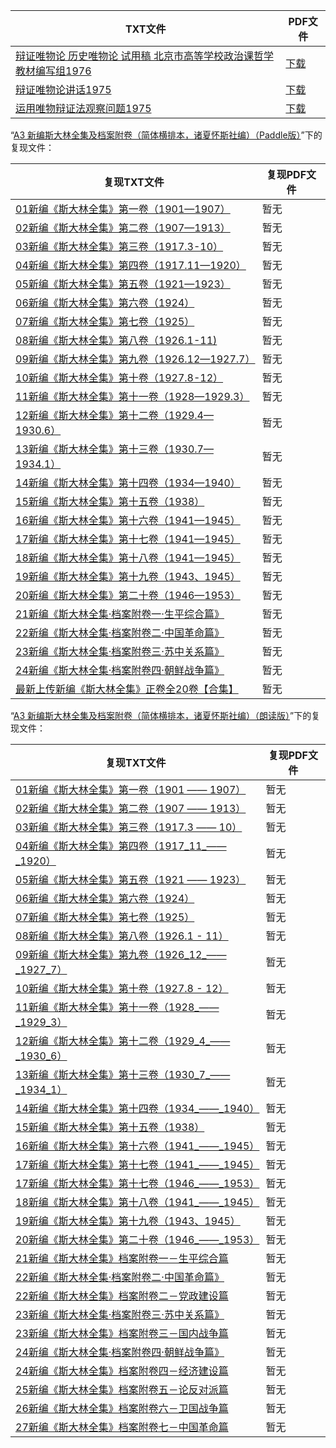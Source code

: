 | TXT文件 | PDF文件 |
| ------- | ------- |
| [辩证唯物论 历史唯物论 试用稿 北京市高等学校政治课哲学教材编写组1976](%E8%BE%A9%E8%AF%81%E5%94%AF%E7%89%A9%E8%AE%BA%20%E5%8E%86%E5%8F%B2%E5%94%AF%E7%89%A9%E8%AE%BA%20%E8%AF%95%E7%94%A8%E7%A8%BF%20%E5%8C%97%E4%BA%AC%E5%B8%82%E9%AB%98%E7%AD%89%E5%AD%A6%E6%A0%A1%E6%94%BF%E6%B2%BB%E8%AF%BE%E5%93%B2%E5%AD%A6%E6%95%99%E6%9D%90%E7%BC%96%E5%86%99%E7%BB%841976.txt) | [下载](%E8%BE%A9%E8%AF%81%E5%94%AF%E7%89%A9%E8%AE%BA%20%E5%8E%86%E5%8F%B2%E5%94%AF%E7%89%A9%E8%AE%BA%20%E8%AF%95%E7%94%A8%E7%A8%BF%20%E5%8C%97%E4%BA%AC%E5%B8%82%E9%AB%98%E7%AD%89%E5%AD%A6%E6%A0%A1%E6%94%BF%E6%B2%BB%E8%AF%BE%E5%93%B2%E5%AD%A6%E6%95%99%E6%9D%90%E7%BC%96%E5%86%99%E7%BB%841976.pdf) |
| [辩证唯物论讲话1975](%E8%BE%A9%E8%AF%81%E5%94%AF%E7%89%A9%E8%AE%BA%E8%AE%B2%E8%AF%9D1975.txt) | [下载](%E8%BE%A9%E8%AF%81%E5%94%AF%E7%89%A9%E8%AE%BA%E8%AE%B2%E8%AF%9D1975.pdf) |
| [运用唯物辩证法观察问题1975](%E8%BF%90%E7%94%A8%E5%94%AF%E7%89%A9%E8%BE%A9%E8%AF%81%E6%B3%95%E8%A7%82%E5%AF%9F%E9%97%AE%E9%A2%981975.txt) | [下载](%E8%BF%90%E7%94%A8%E5%94%AF%E7%89%A9%E8%BE%A9%E8%AF%81%E6%B3%95%E8%A7%82%E5%AF%9F%E9%97%AE%E9%A2%981975.pdf) |

“[A3 新编斯大林全集及档案附卷（简体横排本，诸夏怀斯社编）（Paddle版）](../A3%20%E6%96%B0%E7%BC%96%E6%96%AF%E5%A4%A7%E6%9E%97%E5%85%A8%E9%9B%86%E5%8F%8A%E6%A1%A3%E6%A1%88%E9%99%84%E5%8D%B7%EF%BC%88%E7%AE%80%E4%BD%93%E6%A8%AA%E6%8E%92%E6%9C%AC%EF%BC%8C%E8%AF%B8%E5%A4%8F%E6%80%80%E6%96%AF%E7%A4%BE%E7%BC%96%EF%BC%89%EF%BC%88Paddle%E7%89%88%EF%BC%89)”下的复现文件：

| 复现TXT文件 | 复现PDF文件 |
| ------- | ------- |
| [01新编《斯大林全集》第一卷（1901—1907）](../A3%20%E6%96%B0%E7%BC%96%E6%96%AF%E5%A4%A7%E6%9E%97%E5%85%A8%E9%9B%86%E5%8F%8A%E6%A1%A3%E6%A1%88%E9%99%84%E5%8D%B7%EF%BC%88%E7%AE%80%E4%BD%93%E6%A8%AA%E6%8E%92%E6%9C%AC%EF%BC%8C%E8%AF%B8%E5%A4%8F%E6%80%80%E6%96%AF%E7%A4%BE%E7%BC%96%EF%BC%89%EF%BC%88Paddle%E7%89%88%EF%BC%89/01%E6%96%B0%E7%BC%96%E3%80%8A%E6%96%AF%E5%A4%A7%E6%9E%97%E5%85%A8%E9%9B%86%E3%80%8B%E7%AC%AC%E4%B8%80%E5%8D%B7%EF%BC%881901%E2%80%941907%EF%BC%89.txt) | 暂无 |
| [02新编《斯大林全集》第二卷（1907—1913）](../A3%20%E6%96%B0%E7%BC%96%E6%96%AF%E5%A4%A7%E6%9E%97%E5%85%A8%E9%9B%86%E5%8F%8A%E6%A1%A3%E6%A1%88%E9%99%84%E5%8D%B7%EF%BC%88%E7%AE%80%E4%BD%93%E6%A8%AA%E6%8E%92%E6%9C%AC%EF%BC%8C%E8%AF%B8%E5%A4%8F%E6%80%80%E6%96%AF%E7%A4%BE%E7%BC%96%EF%BC%89%EF%BC%88Paddle%E7%89%88%EF%BC%89/02%E6%96%B0%E7%BC%96%E3%80%8A%E6%96%AF%E5%A4%A7%E6%9E%97%E5%85%A8%E9%9B%86%E3%80%8B%E7%AC%AC%E4%BA%8C%E5%8D%B7%EF%BC%881907%E2%80%941913%EF%BC%89.txt) | 暂无 |
| [03新编《斯大林全集》第三卷（1917.3-10）](../A3%20%E6%96%B0%E7%BC%96%E6%96%AF%E5%A4%A7%E6%9E%97%E5%85%A8%E9%9B%86%E5%8F%8A%E6%A1%A3%E6%A1%88%E9%99%84%E5%8D%B7%EF%BC%88%E7%AE%80%E4%BD%93%E6%A8%AA%E6%8E%92%E6%9C%AC%EF%BC%8C%E8%AF%B8%E5%A4%8F%E6%80%80%E6%96%AF%E7%A4%BE%E7%BC%96%EF%BC%89%EF%BC%88Paddle%E7%89%88%EF%BC%89/03%E6%96%B0%E7%BC%96%E3%80%8A%E6%96%AF%E5%A4%A7%E6%9E%97%E5%85%A8%E9%9B%86%E3%80%8B%E7%AC%AC%E4%B8%89%E5%8D%B7%EF%BC%881917.3-10%EF%BC%89.txt) | 暂无 |
| [04新编《斯大林全集》第四卷（1917.11—1920）](../A3%20%E6%96%B0%E7%BC%96%E6%96%AF%E5%A4%A7%E6%9E%97%E5%85%A8%E9%9B%86%E5%8F%8A%E6%A1%A3%E6%A1%88%E9%99%84%E5%8D%B7%EF%BC%88%E7%AE%80%E4%BD%93%E6%A8%AA%E6%8E%92%E6%9C%AC%EF%BC%8C%E8%AF%B8%E5%A4%8F%E6%80%80%E6%96%AF%E7%A4%BE%E7%BC%96%EF%BC%89%EF%BC%88Paddle%E7%89%88%EF%BC%89/04%E6%96%B0%E7%BC%96%E3%80%8A%E6%96%AF%E5%A4%A7%E6%9E%97%E5%85%A8%E9%9B%86%E3%80%8B%E7%AC%AC%E5%9B%9B%E5%8D%B7%EF%BC%881917.11%E2%80%941920%EF%BC%89.txt) | 暂无 |
| [05新编《斯大林全集》第五卷（1921—1923）](../A3%20%E6%96%B0%E7%BC%96%E6%96%AF%E5%A4%A7%E6%9E%97%E5%85%A8%E9%9B%86%E5%8F%8A%E6%A1%A3%E6%A1%88%E9%99%84%E5%8D%B7%EF%BC%88%E7%AE%80%E4%BD%93%E6%A8%AA%E6%8E%92%E6%9C%AC%EF%BC%8C%E8%AF%B8%E5%A4%8F%E6%80%80%E6%96%AF%E7%A4%BE%E7%BC%96%EF%BC%89%EF%BC%88Paddle%E7%89%88%EF%BC%89/05%E6%96%B0%E7%BC%96%E3%80%8A%E6%96%AF%E5%A4%A7%E6%9E%97%E5%85%A8%E9%9B%86%E3%80%8B%E7%AC%AC%E4%BA%94%E5%8D%B7%EF%BC%881921%E2%80%941923%EF%BC%89.txt) | 暂无 |
| [06新编《斯大林全集》第六卷（1924）](../A3%20%E6%96%B0%E7%BC%96%E6%96%AF%E5%A4%A7%E6%9E%97%E5%85%A8%E9%9B%86%E5%8F%8A%E6%A1%A3%E6%A1%88%E9%99%84%E5%8D%B7%EF%BC%88%E7%AE%80%E4%BD%93%E6%A8%AA%E6%8E%92%E6%9C%AC%EF%BC%8C%E8%AF%B8%E5%A4%8F%E6%80%80%E6%96%AF%E7%A4%BE%E7%BC%96%EF%BC%89%EF%BC%88Paddle%E7%89%88%EF%BC%89/06%E6%96%B0%E7%BC%96%E3%80%8A%E6%96%AF%E5%A4%A7%E6%9E%97%E5%85%A8%E9%9B%86%E3%80%8B%E7%AC%AC%E5%85%AD%E5%8D%B7%EF%BC%881924%EF%BC%89.txt) | 暂无 |
| [07新编《斯大林全集》第七卷（1925）](../A3%20%E6%96%B0%E7%BC%96%E6%96%AF%E5%A4%A7%E6%9E%97%E5%85%A8%E9%9B%86%E5%8F%8A%E6%A1%A3%E6%A1%88%E9%99%84%E5%8D%B7%EF%BC%88%E7%AE%80%E4%BD%93%E6%A8%AA%E6%8E%92%E6%9C%AC%EF%BC%8C%E8%AF%B8%E5%A4%8F%E6%80%80%E6%96%AF%E7%A4%BE%E7%BC%96%EF%BC%89%EF%BC%88Paddle%E7%89%88%EF%BC%89/07%E6%96%B0%E7%BC%96%E3%80%8A%E6%96%AF%E5%A4%A7%E6%9E%97%E5%85%A8%E9%9B%86%E3%80%8B%E7%AC%AC%E4%B8%83%E5%8D%B7%EF%BC%881925%EF%BC%89.txt) | 暂无 |
| [08新编《斯大林全集》第八卷（1926.1-11)](../A3%20%E6%96%B0%E7%BC%96%E6%96%AF%E5%A4%A7%E6%9E%97%E5%85%A8%E9%9B%86%E5%8F%8A%E6%A1%A3%E6%A1%88%E9%99%84%E5%8D%B7%EF%BC%88%E7%AE%80%E4%BD%93%E6%A8%AA%E6%8E%92%E6%9C%AC%EF%BC%8C%E8%AF%B8%E5%A4%8F%E6%80%80%E6%96%AF%E7%A4%BE%E7%BC%96%EF%BC%89%EF%BC%88Paddle%E7%89%88%EF%BC%89/08%E6%96%B0%E7%BC%96%E3%80%8A%E6%96%AF%E5%A4%A7%E6%9E%97%E5%85%A8%E9%9B%86%E3%80%8B%E7%AC%AC%E5%85%AB%E5%8D%B7%EF%BC%881926.1-11%29.txt) | 暂无 |
| [09新编《斯大林全集》第九卷（1926.12—1927.7）](../A3%20%E6%96%B0%E7%BC%96%E6%96%AF%E5%A4%A7%E6%9E%97%E5%85%A8%E9%9B%86%E5%8F%8A%E6%A1%A3%E6%A1%88%E9%99%84%E5%8D%B7%EF%BC%88%E7%AE%80%E4%BD%93%E6%A8%AA%E6%8E%92%E6%9C%AC%EF%BC%8C%E8%AF%B8%E5%A4%8F%E6%80%80%E6%96%AF%E7%A4%BE%E7%BC%96%EF%BC%89%EF%BC%88Paddle%E7%89%88%EF%BC%89/09%E6%96%B0%E7%BC%96%E3%80%8A%E6%96%AF%E5%A4%A7%E6%9E%97%E5%85%A8%E9%9B%86%E3%80%8B%E7%AC%AC%E4%B9%9D%E5%8D%B7%EF%BC%881926.12%E2%80%941927.7%EF%BC%89.txt) | 暂无 |
| [10新编《斯大林全集》第十卷（1927.8-12）](../A3%20%E6%96%B0%E7%BC%96%E6%96%AF%E5%A4%A7%E6%9E%97%E5%85%A8%E9%9B%86%E5%8F%8A%E6%A1%A3%E6%A1%88%E9%99%84%E5%8D%B7%EF%BC%88%E7%AE%80%E4%BD%93%E6%A8%AA%E6%8E%92%E6%9C%AC%EF%BC%8C%E8%AF%B8%E5%A4%8F%E6%80%80%E6%96%AF%E7%A4%BE%E7%BC%96%EF%BC%89%EF%BC%88Paddle%E7%89%88%EF%BC%89/10%E6%96%B0%E7%BC%96%E3%80%8A%E6%96%AF%E5%A4%A7%E6%9E%97%E5%85%A8%E9%9B%86%E3%80%8B%E7%AC%AC%E5%8D%81%E5%8D%B7%EF%BC%881927.8-12%EF%BC%89.txt) | 暂无 |
| [11新编《斯大林全集》第十一卷（1928—1929.3）](../A3%20%E6%96%B0%E7%BC%96%E6%96%AF%E5%A4%A7%E6%9E%97%E5%85%A8%E9%9B%86%E5%8F%8A%E6%A1%A3%E6%A1%88%E9%99%84%E5%8D%B7%EF%BC%88%E7%AE%80%E4%BD%93%E6%A8%AA%E6%8E%92%E6%9C%AC%EF%BC%8C%E8%AF%B8%E5%A4%8F%E6%80%80%E6%96%AF%E7%A4%BE%E7%BC%96%EF%BC%89%EF%BC%88Paddle%E7%89%88%EF%BC%89/11%E6%96%B0%E7%BC%96%E3%80%8A%E6%96%AF%E5%A4%A7%E6%9E%97%E5%85%A8%E9%9B%86%E3%80%8B%E7%AC%AC%E5%8D%81%E4%B8%80%E5%8D%B7%EF%BC%881928%E2%80%941929.3%EF%BC%89.txt) | 暂无 |
| [12新编《斯大林全集》第十二卷（1929.4—1930.6）](../A3%20%E6%96%B0%E7%BC%96%E6%96%AF%E5%A4%A7%E6%9E%97%E5%85%A8%E9%9B%86%E5%8F%8A%E6%A1%A3%E6%A1%88%E9%99%84%E5%8D%B7%EF%BC%88%E7%AE%80%E4%BD%93%E6%A8%AA%E6%8E%92%E6%9C%AC%EF%BC%8C%E8%AF%B8%E5%A4%8F%E6%80%80%E6%96%AF%E7%A4%BE%E7%BC%96%EF%BC%89%EF%BC%88Paddle%E7%89%88%EF%BC%89/12%E6%96%B0%E7%BC%96%E3%80%8A%E6%96%AF%E5%A4%A7%E6%9E%97%E5%85%A8%E9%9B%86%E3%80%8B%E7%AC%AC%E5%8D%81%E4%BA%8C%E5%8D%B7%EF%BC%881929.4%E2%80%941930.6%EF%BC%89.txt) | 暂无 |
| [13新编《斯大林全集》第十三卷（1930.7—1934.1）](../A3%20%E6%96%B0%E7%BC%96%E6%96%AF%E5%A4%A7%E6%9E%97%E5%85%A8%E9%9B%86%E5%8F%8A%E6%A1%A3%E6%A1%88%E9%99%84%E5%8D%B7%EF%BC%88%E7%AE%80%E4%BD%93%E6%A8%AA%E6%8E%92%E6%9C%AC%EF%BC%8C%E8%AF%B8%E5%A4%8F%E6%80%80%E6%96%AF%E7%A4%BE%E7%BC%96%EF%BC%89%EF%BC%88Paddle%E7%89%88%EF%BC%89/13%E6%96%B0%E7%BC%96%E3%80%8A%E6%96%AF%E5%A4%A7%E6%9E%97%E5%85%A8%E9%9B%86%E3%80%8B%E7%AC%AC%E5%8D%81%E4%B8%89%E5%8D%B7%EF%BC%881930.7%E2%80%941934.1%EF%BC%89.txt) | 暂无 |
| [14新编《斯大林全集》第十四卷（1934—1940）](../A3%20%E6%96%B0%E7%BC%96%E6%96%AF%E5%A4%A7%E6%9E%97%E5%85%A8%E9%9B%86%E5%8F%8A%E6%A1%A3%E6%A1%88%E9%99%84%E5%8D%B7%EF%BC%88%E7%AE%80%E4%BD%93%E6%A8%AA%E6%8E%92%E6%9C%AC%EF%BC%8C%E8%AF%B8%E5%A4%8F%E6%80%80%E6%96%AF%E7%A4%BE%E7%BC%96%EF%BC%89%EF%BC%88Paddle%E7%89%88%EF%BC%89/14%E6%96%B0%E7%BC%96%E3%80%8A%E6%96%AF%E5%A4%A7%E6%9E%97%E5%85%A8%E9%9B%86%E3%80%8B%E7%AC%AC%E5%8D%81%E5%9B%9B%E5%8D%B7%EF%BC%881934%E2%80%941940%EF%BC%89.txt) | 暂无 |
| [15新编《斯大林全集》第十五卷（1938）](../A3%20%E6%96%B0%E7%BC%96%E6%96%AF%E5%A4%A7%E6%9E%97%E5%85%A8%E9%9B%86%E5%8F%8A%E6%A1%A3%E6%A1%88%E9%99%84%E5%8D%B7%EF%BC%88%E7%AE%80%E4%BD%93%E6%A8%AA%E6%8E%92%E6%9C%AC%EF%BC%8C%E8%AF%B8%E5%A4%8F%E6%80%80%E6%96%AF%E7%A4%BE%E7%BC%96%EF%BC%89%EF%BC%88Paddle%E7%89%88%EF%BC%89/15%E6%96%B0%E7%BC%96%E3%80%8A%E6%96%AF%E5%A4%A7%E6%9E%97%E5%85%A8%E9%9B%86%E3%80%8B%E7%AC%AC%E5%8D%81%E4%BA%94%E5%8D%B7%EF%BC%881938%EF%BC%89.txt) | 暂无 |
| [16新编《斯大林全集》第十六卷（1941—1945）](../A3%20%E6%96%B0%E7%BC%96%E6%96%AF%E5%A4%A7%E6%9E%97%E5%85%A8%E9%9B%86%E5%8F%8A%E6%A1%A3%E6%A1%88%E9%99%84%E5%8D%B7%EF%BC%88%E7%AE%80%E4%BD%93%E6%A8%AA%E6%8E%92%E6%9C%AC%EF%BC%8C%E8%AF%B8%E5%A4%8F%E6%80%80%E6%96%AF%E7%A4%BE%E7%BC%96%EF%BC%89%EF%BC%88Paddle%E7%89%88%EF%BC%89/16%E6%96%B0%E7%BC%96%E3%80%8A%E6%96%AF%E5%A4%A7%E6%9E%97%E5%85%A8%E9%9B%86%E3%80%8B%E7%AC%AC%E5%8D%81%E5%85%AD%E5%8D%B7%EF%BC%881941%E2%80%941945%EF%BC%89.txt) | 暂无 |
| [17新编《斯大林全集》第十七卷（1941—1945）](../A3%20%E6%96%B0%E7%BC%96%E6%96%AF%E5%A4%A7%E6%9E%97%E5%85%A8%E9%9B%86%E5%8F%8A%E6%A1%A3%E6%A1%88%E9%99%84%E5%8D%B7%EF%BC%88%E7%AE%80%E4%BD%93%E6%A8%AA%E6%8E%92%E6%9C%AC%EF%BC%8C%E8%AF%B8%E5%A4%8F%E6%80%80%E6%96%AF%E7%A4%BE%E7%BC%96%EF%BC%89%EF%BC%88Paddle%E7%89%88%EF%BC%89/17%E6%96%B0%E7%BC%96%E3%80%8A%E6%96%AF%E5%A4%A7%E6%9E%97%E5%85%A8%E9%9B%86%E3%80%8B%E7%AC%AC%E5%8D%81%E4%B8%83%E5%8D%B7%EF%BC%881941%E2%80%941945%EF%BC%89.txt) | 暂无 |
| [18新编《斯大林全集》第十八卷（1941—1945）](../A3%20%E6%96%B0%E7%BC%96%E6%96%AF%E5%A4%A7%E6%9E%97%E5%85%A8%E9%9B%86%E5%8F%8A%E6%A1%A3%E6%A1%88%E9%99%84%E5%8D%B7%EF%BC%88%E7%AE%80%E4%BD%93%E6%A8%AA%E6%8E%92%E6%9C%AC%EF%BC%8C%E8%AF%B8%E5%A4%8F%E6%80%80%E6%96%AF%E7%A4%BE%E7%BC%96%EF%BC%89%EF%BC%88Paddle%E7%89%88%EF%BC%89/18%E6%96%B0%E7%BC%96%E3%80%8A%E6%96%AF%E5%A4%A7%E6%9E%97%E5%85%A8%E9%9B%86%E3%80%8B%E7%AC%AC%E5%8D%81%E5%85%AB%E5%8D%B7%EF%BC%881941%E2%80%941945%EF%BC%89.txt) | 暂无 |
| [19新编《斯大林全集》第十九卷（1943、1945）](../A3%20%E6%96%B0%E7%BC%96%E6%96%AF%E5%A4%A7%E6%9E%97%E5%85%A8%E9%9B%86%E5%8F%8A%E6%A1%A3%E6%A1%88%E9%99%84%E5%8D%B7%EF%BC%88%E7%AE%80%E4%BD%93%E6%A8%AA%E6%8E%92%E6%9C%AC%EF%BC%8C%E8%AF%B8%E5%A4%8F%E6%80%80%E6%96%AF%E7%A4%BE%E7%BC%96%EF%BC%89%EF%BC%88Paddle%E7%89%88%EF%BC%89/19%E6%96%B0%E7%BC%96%E3%80%8A%E6%96%AF%E5%A4%A7%E6%9E%97%E5%85%A8%E9%9B%86%E3%80%8B%E7%AC%AC%E5%8D%81%E4%B9%9D%E5%8D%B7%EF%BC%881943%E3%80%811945%EF%BC%89.txt) | 暂无 |
| [20新编《斯大林全集》第二十卷（1946—1953）](../A3%20%E6%96%B0%E7%BC%96%E6%96%AF%E5%A4%A7%E6%9E%97%E5%85%A8%E9%9B%86%E5%8F%8A%E6%A1%A3%E6%A1%88%E9%99%84%E5%8D%B7%EF%BC%88%E7%AE%80%E4%BD%93%E6%A8%AA%E6%8E%92%E6%9C%AC%EF%BC%8C%E8%AF%B8%E5%A4%8F%E6%80%80%E6%96%AF%E7%A4%BE%E7%BC%96%EF%BC%89%EF%BC%88Paddle%E7%89%88%EF%BC%89/20%E6%96%B0%E7%BC%96%E3%80%8A%E6%96%AF%E5%A4%A7%E6%9E%97%E5%85%A8%E9%9B%86%E3%80%8B%E7%AC%AC%E4%BA%8C%E5%8D%81%E5%8D%B7%EF%BC%881946%E2%80%941953%EF%BC%89.txt) | 暂无 |
| [21新编《斯大林全集·档案附卷一·生平综合篇》](../A3%20%E6%96%B0%E7%BC%96%E6%96%AF%E5%A4%A7%E6%9E%97%E5%85%A8%E9%9B%86%E5%8F%8A%E6%A1%A3%E6%A1%88%E9%99%84%E5%8D%B7%EF%BC%88%E7%AE%80%E4%BD%93%E6%A8%AA%E6%8E%92%E6%9C%AC%EF%BC%8C%E8%AF%B8%E5%A4%8F%E6%80%80%E6%96%AF%E7%A4%BE%E7%BC%96%EF%BC%89%EF%BC%88Paddle%E7%89%88%EF%BC%89/21%E6%96%B0%E7%BC%96%E3%80%8A%E6%96%AF%E5%A4%A7%E6%9E%97%E5%85%A8%E9%9B%86%C2%B7%E6%A1%A3%E6%A1%88%E9%99%84%E5%8D%B7%E4%B8%80%C2%B7%E7%94%9F%E5%B9%B3%E7%BB%BC%E5%90%88%E7%AF%87%E3%80%8B.txt) | 暂无 |
| [22新编《斯大林全集·档案附卷二·中国革命篇》](../A3%20%E6%96%B0%E7%BC%96%E6%96%AF%E5%A4%A7%E6%9E%97%E5%85%A8%E9%9B%86%E5%8F%8A%E6%A1%A3%E6%A1%88%E9%99%84%E5%8D%B7%EF%BC%88%E7%AE%80%E4%BD%93%E6%A8%AA%E6%8E%92%E6%9C%AC%EF%BC%8C%E8%AF%B8%E5%A4%8F%E6%80%80%E6%96%AF%E7%A4%BE%E7%BC%96%EF%BC%89%EF%BC%88Paddle%E7%89%88%EF%BC%89/22%E6%96%B0%E7%BC%96%E3%80%8A%E6%96%AF%E5%A4%A7%E6%9E%97%E5%85%A8%E9%9B%86%C2%B7%E6%A1%A3%E6%A1%88%E9%99%84%E5%8D%B7%E4%BA%8C%C2%B7%E4%B8%AD%E5%9B%BD%E9%9D%A9%E5%91%BD%E7%AF%87%E3%80%8B.txt) | 暂无 |
| [23新编《斯大林全集·档案附卷三·苏中关系篇》](../A3%20%E6%96%B0%E7%BC%96%E6%96%AF%E5%A4%A7%E6%9E%97%E5%85%A8%E9%9B%86%E5%8F%8A%E6%A1%A3%E6%A1%88%E9%99%84%E5%8D%B7%EF%BC%88%E7%AE%80%E4%BD%93%E6%A8%AA%E6%8E%92%E6%9C%AC%EF%BC%8C%E8%AF%B8%E5%A4%8F%E6%80%80%E6%96%AF%E7%A4%BE%E7%BC%96%EF%BC%89%EF%BC%88Paddle%E7%89%88%EF%BC%89/23%E6%96%B0%E7%BC%96%E3%80%8A%E6%96%AF%E5%A4%A7%E6%9E%97%E5%85%A8%E9%9B%86%C2%B7%E6%A1%A3%E6%A1%88%E9%99%84%E5%8D%B7%E4%B8%89%C2%B7%E8%8B%8F%E4%B8%AD%E5%85%B3%E7%B3%BB%E7%AF%87%E3%80%8B.txt) | 暂无 |
| [24新编《斯大林全集·档案附卷四·朝鲜战争篇》](../A3%20%E6%96%B0%E7%BC%96%E6%96%AF%E5%A4%A7%E6%9E%97%E5%85%A8%E9%9B%86%E5%8F%8A%E6%A1%A3%E6%A1%88%E9%99%84%E5%8D%B7%EF%BC%88%E7%AE%80%E4%BD%93%E6%A8%AA%E6%8E%92%E6%9C%AC%EF%BC%8C%E8%AF%B8%E5%A4%8F%E6%80%80%E6%96%AF%E7%A4%BE%E7%BC%96%EF%BC%89%EF%BC%88Paddle%E7%89%88%EF%BC%89/24%E6%96%B0%E7%BC%96%E3%80%8A%E6%96%AF%E5%A4%A7%E6%9E%97%E5%85%A8%E9%9B%86%C2%B7%E6%A1%A3%E6%A1%88%E9%99%84%E5%8D%B7%E5%9B%9B%C2%B7%E6%9C%9D%E9%B2%9C%E6%88%98%E4%BA%89%E7%AF%87%E3%80%8B.txt) | 暂无 |
| [最新上传新编《斯大林全集》正卷全20卷【合集】](../A3%20%E6%96%B0%E7%BC%96%E6%96%AF%E5%A4%A7%E6%9E%97%E5%85%A8%E9%9B%86%E5%8F%8A%E6%A1%A3%E6%A1%88%E9%99%84%E5%8D%B7%EF%BC%88%E7%AE%80%E4%BD%93%E6%A8%AA%E6%8E%92%E6%9C%AC%EF%BC%8C%E8%AF%B8%E5%A4%8F%E6%80%80%E6%96%AF%E7%A4%BE%E7%BC%96%EF%BC%89%EF%BC%88Paddle%E7%89%88%EF%BC%89/%E6%9C%80%E6%96%B0%E4%B8%8A%E4%BC%A0%E6%96%B0%E7%BC%96%E3%80%8A%E6%96%AF%E5%A4%A7%E6%9E%97%E5%85%A8%E9%9B%86%E3%80%8B%E6%AD%A3%E5%8D%B7%E5%85%A820%E5%8D%B7%E3%80%90%E5%90%88%E9%9B%86%E3%80%91.txt) | 暂无 |

“[A3 新编斯大林全集及档案附卷（简体横排本，诸夏怀斯社编）（朗读版）](../A3%20%E6%96%B0%E7%BC%96%E6%96%AF%E5%A4%A7%E6%9E%97%E5%85%A8%E9%9B%86%E5%8F%8A%E6%A1%A3%E6%A1%88%E9%99%84%E5%8D%B7%EF%BC%88%E7%AE%80%E4%BD%93%E6%A8%AA%E6%8E%92%E6%9C%AC%EF%BC%8C%E8%AF%B8%E5%A4%8F%E6%80%80%E6%96%AF%E7%A4%BE%E7%BC%96%EF%BC%89%EF%BC%88%E6%9C%97%E8%AF%BB%E7%89%88%EF%BC%89)”下的复现文件：

| 复现TXT文件 | 复现PDF文件 |
| ------- | ------- |
| [01新编《斯大林全集》第一卷（1901 —— 1907）](../A3%20%E6%96%B0%E7%BC%96%E6%96%AF%E5%A4%A7%E6%9E%97%E5%85%A8%E9%9B%86%E5%8F%8A%E6%A1%A3%E6%A1%88%E9%99%84%E5%8D%B7%EF%BC%88%E7%AE%80%E4%BD%93%E6%A8%AA%E6%8E%92%E6%9C%AC%EF%BC%8C%E8%AF%B8%E5%A4%8F%E6%80%80%E6%96%AF%E7%A4%BE%E7%BC%96%EF%BC%89%EF%BC%88%E6%9C%97%E8%AF%BB%E7%89%88%EF%BC%89/01%E6%96%B0%E7%BC%96%E3%80%8A%E6%96%AF%E5%A4%A7%E6%9E%97%E5%85%A8%E9%9B%86%E3%80%8B%E7%AC%AC%E4%B8%80%E5%8D%B7%EF%BC%881901%20%E2%80%94%E2%80%94%201907%EF%BC%89.txt) | 暂无 |
| [02新编《斯大林全集》第二卷（1907 —— 1913）](../A3%20%E6%96%B0%E7%BC%96%E6%96%AF%E5%A4%A7%E6%9E%97%E5%85%A8%E9%9B%86%E5%8F%8A%E6%A1%A3%E6%A1%88%E9%99%84%E5%8D%B7%EF%BC%88%E7%AE%80%E4%BD%93%E6%A8%AA%E6%8E%92%E6%9C%AC%EF%BC%8C%E8%AF%B8%E5%A4%8F%E6%80%80%E6%96%AF%E7%A4%BE%E7%BC%96%EF%BC%89%EF%BC%88%E6%9C%97%E8%AF%BB%E7%89%88%EF%BC%89/02%E6%96%B0%E7%BC%96%E3%80%8A%E6%96%AF%E5%A4%A7%E6%9E%97%E5%85%A8%E9%9B%86%E3%80%8B%E7%AC%AC%E4%BA%8C%E5%8D%B7%EF%BC%881907%20%E2%80%94%E2%80%94%201913%EF%BC%89.txt) | 暂无 |
| [03新编《斯大林全集》第三卷（1917.3 —— 10）](../A3%20%E6%96%B0%E7%BC%96%E6%96%AF%E5%A4%A7%E6%9E%97%E5%85%A8%E9%9B%86%E5%8F%8A%E6%A1%A3%E6%A1%88%E9%99%84%E5%8D%B7%EF%BC%88%E7%AE%80%E4%BD%93%E6%A8%AA%E6%8E%92%E6%9C%AC%EF%BC%8C%E8%AF%B8%E5%A4%8F%E6%80%80%E6%96%AF%E7%A4%BE%E7%BC%96%EF%BC%89%EF%BC%88%E6%9C%97%E8%AF%BB%E7%89%88%EF%BC%89/03%E6%96%B0%E7%BC%96%E3%80%8A%E6%96%AF%E5%A4%A7%E6%9E%97%E5%85%A8%E9%9B%86%E3%80%8B%E7%AC%AC%E4%B8%89%E5%8D%B7%EF%BC%881917.3%20%E2%80%94%E2%80%94%2010%EF%BC%89.txt) | 暂无 |
| [04新编《斯大林全集》第四卷（1917_11_——_1920）](../A3%20%E6%96%B0%E7%BC%96%E6%96%AF%E5%A4%A7%E6%9E%97%E5%85%A8%E9%9B%86%E5%8F%8A%E6%A1%A3%E6%A1%88%E9%99%84%E5%8D%B7%EF%BC%88%E7%AE%80%E4%BD%93%E6%A8%AA%E6%8E%92%E6%9C%AC%EF%BC%8C%E8%AF%B8%E5%A4%8F%E6%80%80%E6%96%AF%E7%A4%BE%E7%BC%96%EF%BC%89%EF%BC%88%E6%9C%97%E8%AF%BB%E7%89%88%EF%BC%89/04%E6%96%B0%E7%BC%96%E3%80%8A%E6%96%AF%E5%A4%A7%E6%9E%97%E5%85%A8%E9%9B%86%E3%80%8B%E7%AC%AC%E5%9B%9B%E5%8D%B7%EF%BC%881917_11_%E2%80%94%E2%80%94_1920%EF%BC%89.txt) | 暂无 |
| [05新编《斯大林全集》第五卷（1921 —— 1923）](../A3%20%E6%96%B0%E7%BC%96%E6%96%AF%E5%A4%A7%E6%9E%97%E5%85%A8%E9%9B%86%E5%8F%8A%E6%A1%A3%E6%A1%88%E9%99%84%E5%8D%B7%EF%BC%88%E7%AE%80%E4%BD%93%E6%A8%AA%E6%8E%92%E6%9C%AC%EF%BC%8C%E8%AF%B8%E5%A4%8F%E6%80%80%E6%96%AF%E7%A4%BE%E7%BC%96%EF%BC%89%EF%BC%88%E6%9C%97%E8%AF%BB%E7%89%88%EF%BC%89/05%E6%96%B0%E7%BC%96%E3%80%8A%E6%96%AF%E5%A4%A7%E6%9E%97%E5%85%A8%E9%9B%86%E3%80%8B%E7%AC%AC%E4%BA%94%E5%8D%B7%EF%BC%881921%20%E2%80%94%E2%80%94%201923%EF%BC%89.txt) | 暂无 |
| [06新编《斯大林全集》第六卷（1924）](../A3%20%E6%96%B0%E7%BC%96%E6%96%AF%E5%A4%A7%E6%9E%97%E5%85%A8%E9%9B%86%E5%8F%8A%E6%A1%A3%E6%A1%88%E9%99%84%E5%8D%B7%EF%BC%88%E7%AE%80%E4%BD%93%E6%A8%AA%E6%8E%92%E6%9C%AC%EF%BC%8C%E8%AF%B8%E5%A4%8F%E6%80%80%E6%96%AF%E7%A4%BE%E7%BC%96%EF%BC%89%EF%BC%88%E6%9C%97%E8%AF%BB%E7%89%88%EF%BC%89/06%E6%96%B0%E7%BC%96%E3%80%8A%E6%96%AF%E5%A4%A7%E6%9E%97%E5%85%A8%E9%9B%86%E3%80%8B%E7%AC%AC%E5%85%AD%E5%8D%B7%EF%BC%881924%EF%BC%89.txt) | 暂无 |
| [07新编《斯大林全集》第七卷（1925）](../A3%20%E6%96%B0%E7%BC%96%E6%96%AF%E5%A4%A7%E6%9E%97%E5%85%A8%E9%9B%86%E5%8F%8A%E6%A1%A3%E6%A1%88%E9%99%84%E5%8D%B7%EF%BC%88%E7%AE%80%E4%BD%93%E6%A8%AA%E6%8E%92%E6%9C%AC%EF%BC%8C%E8%AF%B8%E5%A4%8F%E6%80%80%E6%96%AF%E7%A4%BE%E7%BC%96%EF%BC%89%EF%BC%88%E6%9C%97%E8%AF%BB%E7%89%88%EF%BC%89/07%E6%96%B0%E7%BC%96%E3%80%8A%E6%96%AF%E5%A4%A7%E6%9E%97%E5%85%A8%E9%9B%86%E3%80%8B%E7%AC%AC%E4%B8%83%E5%8D%B7%EF%BC%881925%EF%BC%89.txt) | 暂无 |
| [08新编《斯大林全集》第八卷（1926.1 - 11）](../A3%20%E6%96%B0%E7%BC%96%E6%96%AF%E5%A4%A7%E6%9E%97%E5%85%A8%E9%9B%86%E5%8F%8A%E6%A1%A3%E6%A1%88%E9%99%84%E5%8D%B7%EF%BC%88%E7%AE%80%E4%BD%93%E6%A8%AA%E6%8E%92%E6%9C%AC%EF%BC%8C%E8%AF%B8%E5%A4%8F%E6%80%80%E6%96%AF%E7%A4%BE%E7%BC%96%EF%BC%89%EF%BC%88%E6%9C%97%E8%AF%BB%E7%89%88%EF%BC%89/08%E6%96%B0%E7%BC%96%E3%80%8A%E6%96%AF%E5%A4%A7%E6%9E%97%E5%85%A8%E9%9B%86%E3%80%8B%E7%AC%AC%E5%85%AB%E5%8D%B7%EF%BC%881926.1%20-%2011%EF%BC%89.txt) | 暂无 |
| [09新编《斯大林全集》第九卷（1926_12_——_1927_7）](../A3%20%E6%96%B0%E7%BC%96%E6%96%AF%E5%A4%A7%E6%9E%97%E5%85%A8%E9%9B%86%E5%8F%8A%E6%A1%A3%E6%A1%88%E9%99%84%E5%8D%B7%EF%BC%88%E7%AE%80%E4%BD%93%E6%A8%AA%E6%8E%92%E6%9C%AC%EF%BC%8C%E8%AF%B8%E5%A4%8F%E6%80%80%E6%96%AF%E7%A4%BE%E7%BC%96%EF%BC%89%EF%BC%88%E6%9C%97%E8%AF%BB%E7%89%88%EF%BC%89/09%E6%96%B0%E7%BC%96%E3%80%8A%E6%96%AF%E5%A4%A7%E6%9E%97%E5%85%A8%E9%9B%86%E3%80%8B%E7%AC%AC%E4%B9%9D%E5%8D%B7%EF%BC%881926_12_%E2%80%94%E2%80%94_1927_7%EF%BC%89.txt) | 暂无 |
| [10新编《斯大林全集》第十卷（1927.8 - 12）](../A3%20%E6%96%B0%E7%BC%96%E6%96%AF%E5%A4%A7%E6%9E%97%E5%85%A8%E9%9B%86%E5%8F%8A%E6%A1%A3%E6%A1%88%E9%99%84%E5%8D%B7%EF%BC%88%E7%AE%80%E4%BD%93%E6%A8%AA%E6%8E%92%E6%9C%AC%EF%BC%8C%E8%AF%B8%E5%A4%8F%E6%80%80%E6%96%AF%E7%A4%BE%E7%BC%96%EF%BC%89%EF%BC%88%E6%9C%97%E8%AF%BB%E7%89%88%EF%BC%89/10%E6%96%B0%E7%BC%96%E3%80%8A%E6%96%AF%E5%A4%A7%E6%9E%97%E5%85%A8%E9%9B%86%E3%80%8B%E7%AC%AC%E5%8D%81%E5%8D%B7%EF%BC%881927.8%20-%2012%EF%BC%89.txt) | 暂无 |
| [11新编《斯大林全集》第十一卷（1928_——_1929_3）](../A3%20%E6%96%B0%E7%BC%96%E6%96%AF%E5%A4%A7%E6%9E%97%E5%85%A8%E9%9B%86%E5%8F%8A%E6%A1%A3%E6%A1%88%E9%99%84%E5%8D%B7%EF%BC%88%E7%AE%80%E4%BD%93%E6%A8%AA%E6%8E%92%E6%9C%AC%EF%BC%8C%E8%AF%B8%E5%A4%8F%E6%80%80%E6%96%AF%E7%A4%BE%E7%BC%96%EF%BC%89%EF%BC%88%E6%9C%97%E8%AF%BB%E7%89%88%EF%BC%89/11%E6%96%B0%E7%BC%96%E3%80%8A%E6%96%AF%E5%A4%A7%E6%9E%97%E5%85%A8%E9%9B%86%E3%80%8B%E7%AC%AC%E5%8D%81%E4%B8%80%E5%8D%B7%EF%BC%881928_%E2%80%94%E2%80%94_1929_3%EF%BC%89.txt) | 暂无 |
| [12新编《斯大林全集》第十二卷（1929_4_——_1930_6）](../A3%20%E6%96%B0%E7%BC%96%E6%96%AF%E5%A4%A7%E6%9E%97%E5%85%A8%E9%9B%86%E5%8F%8A%E6%A1%A3%E6%A1%88%E9%99%84%E5%8D%B7%EF%BC%88%E7%AE%80%E4%BD%93%E6%A8%AA%E6%8E%92%E6%9C%AC%EF%BC%8C%E8%AF%B8%E5%A4%8F%E6%80%80%E6%96%AF%E7%A4%BE%E7%BC%96%EF%BC%89%EF%BC%88%E6%9C%97%E8%AF%BB%E7%89%88%EF%BC%89/12%E6%96%B0%E7%BC%96%E3%80%8A%E6%96%AF%E5%A4%A7%E6%9E%97%E5%85%A8%E9%9B%86%E3%80%8B%E7%AC%AC%E5%8D%81%E4%BA%8C%E5%8D%B7%EF%BC%881929_4_%E2%80%94%E2%80%94_1930_6%EF%BC%89.txt) | 暂无 |
| [13新编《斯大林全集》第十三卷（1930_7_——_1934_1）](../A3%20%E6%96%B0%E7%BC%96%E6%96%AF%E5%A4%A7%E6%9E%97%E5%85%A8%E9%9B%86%E5%8F%8A%E6%A1%A3%E6%A1%88%E9%99%84%E5%8D%B7%EF%BC%88%E7%AE%80%E4%BD%93%E6%A8%AA%E6%8E%92%E6%9C%AC%EF%BC%8C%E8%AF%B8%E5%A4%8F%E6%80%80%E6%96%AF%E7%A4%BE%E7%BC%96%EF%BC%89%EF%BC%88%E6%9C%97%E8%AF%BB%E7%89%88%EF%BC%89/13%E6%96%B0%E7%BC%96%E3%80%8A%E6%96%AF%E5%A4%A7%E6%9E%97%E5%85%A8%E9%9B%86%E3%80%8B%E7%AC%AC%E5%8D%81%E4%B8%89%E5%8D%B7%EF%BC%881930_7_%E2%80%94%E2%80%94_1934_1%EF%BC%89.txt) | 暂无 |
| [14新编《斯大林全集》第十四卷（1934_——_1940）](../A3%20%E6%96%B0%E7%BC%96%E6%96%AF%E5%A4%A7%E6%9E%97%E5%85%A8%E9%9B%86%E5%8F%8A%E6%A1%A3%E6%A1%88%E9%99%84%E5%8D%B7%EF%BC%88%E7%AE%80%E4%BD%93%E6%A8%AA%E6%8E%92%E6%9C%AC%EF%BC%8C%E8%AF%B8%E5%A4%8F%E6%80%80%E6%96%AF%E7%A4%BE%E7%BC%96%EF%BC%89%EF%BC%88%E6%9C%97%E8%AF%BB%E7%89%88%EF%BC%89/14%E6%96%B0%E7%BC%96%E3%80%8A%E6%96%AF%E5%A4%A7%E6%9E%97%E5%85%A8%E9%9B%86%E3%80%8B%E7%AC%AC%E5%8D%81%E5%9B%9B%E5%8D%B7%EF%BC%881934_%E2%80%94%E2%80%94_1940%EF%BC%89.txt) | 暂无 |
| [15新编《斯大林全集》第十五卷（1938）](../A3%20%E6%96%B0%E7%BC%96%E6%96%AF%E5%A4%A7%E6%9E%97%E5%85%A8%E9%9B%86%E5%8F%8A%E6%A1%A3%E6%A1%88%E9%99%84%E5%8D%B7%EF%BC%88%E7%AE%80%E4%BD%93%E6%A8%AA%E6%8E%92%E6%9C%AC%EF%BC%8C%E8%AF%B8%E5%A4%8F%E6%80%80%E6%96%AF%E7%A4%BE%E7%BC%96%EF%BC%89%EF%BC%88%E6%9C%97%E8%AF%BB%E7%89%88%EF%BC%89/15%E6%96%B0%E7%BC%96%E3%80%8A%E6%96%AF%E5%A4%A7%E6%9E%97%E5%85%A8%E9%9B%86%E3%80%8B%E7%AC%AC%E5%8D%81%E4%BA%94%E5%8D%B7%EF%BC%881938%EF%BC%89.txt) | 暂无 |
| [16新编《斯大林全集》第十六卷（1941_——_1945）](../A3%20%E6%96%B0%E7%BC%96%E6%96%AF%E5%A4%A7%E6%9E%97%E5%85%A8%E9%9B%86%E5%8F%8A%E6%A1%A3%E6%A1%88%E9%99%84%E5%8D%B7%EF%BC%88%E7%AE%80%E4%BD%93%E6%A8%AA%E6%8E%92%E6%9C%AC%EF%BC%8C%E8%AF%B8%E5%A4%8F%E6%80%80%E6%96%AF%E7%A4%BE%E7%BC%96%EF%BC%89%EF%BC%88%E6%9C%97%E8%AF%BB%E7%89%88%EF%BC%89/16%E6%96%B0%E7%BC%96%E3%80%8A%E6%96%AF%E5%A4%A7%E6%9E%97%E5%85%A8%E9%9B%86%E3%80%8B%E7%AC%AC%E5%8D%81%E5%85%AD%E5%8D%B7%EF%BC%881941_%E2%80%94%E2%80%94_1945%EF%BC%89.txt) | 暂无 |
| [17新编《斯大林全集》第十七卷（1941_——_1945）](../A3%20%E6%96%B0%E7%BC%96%E6%96%AF%E5%A4%A7%E6%9E%97%E5%85%A8%E9%9B%86%E5%8F%8A%E6%A1%A3%E6%A1%88%E9%99%84%E5%8D%B7%EF%BC%88%E7%AE%80%E4%BD%93%E6%A8%AA%E6%8E%92%E6%9C%AC%EF%BC%8C%E8%AF%B8%E5%A4%8F%E6%80%80%E6%96%AF%E7%A4%BE%E7%BC%96%EF%BC%89%EF%BC%88%E6%9C%97%E8%AF%BB%E7%89%88%EF%BC%89/17%E6%96%B0%E7%BC%96%E3%80%8A%E6%96%AF%E5%A4%A7%E6%9E%97%E5%85%A8%E9%9B%86%E3%80%8B%E7%AC%AC%E5%8D%81%E4%B8%83%E5%8D%B7%EF%BC%881941_%E2%80%94%E2%80%94_1945%EF%BC%89.txt) | 暂无 |
| [17新编《斯大林全集》第十七卷（1946_——_1953）](../A3%20%E6%96%B0%E7%BC%96%E6%96%AF%E5%A4%A7%E6%9E%97%E5%85%A8%E9%9B%86%E5%8F%8A%E6%A1%A3%E6%A1%88%E9%99%84%E5%8D%B7%EF%BC%88%E7%AE%80%E4%BD%93%E6%A8%AA%E6%8E%92%E6%9C%AC%EF%BC%8C%E8%AF%B8%E5%A4%8F%E6%80%80%E6%96%AF%E7%A4%BE%E7%BC%96%EF%BC%89%EF%BC%88%E6%9C%97%E8%AF%BB%E7%89%88%EF%BC%89/17%E6%96%B0%E7%BC%96%E3%80%8A%E6%96%AF%E5%A4%A7%E6%9E%97%E5%85%A8%E9%9B%86%E3%80%8B%E7%AC%AC%E5%8D%81%E4%B8%83%E5%8D%B7%EF%BC%881946_%E2%80%94%E2%80%94_1953%EF%BC%89.txt) | 暂无 |
| [18新编《斯大林全集》第十八卷（1941_——_1945）](../A3%20%E6%96%B0%E7%BC%96%E6%96%AF%E5%A4%A7%E6%9E%97%E5%85%A8%E9%9B%86%E5%8F%8A%E6%A1%A3%E6%A1%88%E9%99%84%E5%8D%B7%EF%BC%88%E7%AE%80%E4%BD%93%E6%A8%AA%E6%8E%92%E6%9C%AC%EF%BC%8C%E8%AF%B8%E5%A4%8F%E6%80%80%E6%96%AF%E7%A4%BE%E7%BC%96%EF%BC%89%EF%BC%88%E6%9C%97%E8%AF%BB%E7%89%88%EF%BC%89/18%E6%96%B0%E7%BC%96%E3%80%8A%E6%96%AF%E5%A4%A7%E6%9E%97%E5%85%A8%E9%9B%86%E3%80%8B%E7%AC%AC%E5%8D%81%E5%85%AB%E5%8D%B7%EF%BC%881941_%E2%80%94%E2%80%94_1945%EF%BC%89.txt) | 暂无 |
| [19新编《斯大林全集》第十九卷（1943、1945）](../A3%20%E6%96%B0%E7%BC%96%E6%96%AF%E5%A4%A7%E6%9E%97%E5%85%A8%E9%9B%86%E5%8F%8A%E6%A1%A3%E6%A1%88%E9%99%84%E5%8D%B7%EF%BC%88%E7%AE%80%E4%BD%93%E6%A8%AA%E6%8E%92%E6%9C%AC%EF%BC%8C%E8%AF%B8%E5%A4%8F%E6%80%80%E6%96%AF%E7%A4%BE%E7%BC%96%EF%BC%89%EF%BC%88%E6%9C%97%E8%AF%BB%E7%89%88%EF%BC%89/19%E6%96%B0%E7%BC%96%E3%80%8A%E6%96%AF%E5%A4%A7%E6%9E%97%E5%85%A8%E9%9B%86%E3%80%8B%E7%AC%AC%E5%8D%81%E4%B9%9D%E5%8D%B7%EF%BC%881943%E3%80%811945%EF%BC%89.txt) | 暂无 |
| [20新编《斯大林全集》第二十卷（1946_——_1953）](../A3%20%E6%96%B0%E7%BC%96%E6%96%AF%E5%A4%A7%E6%9E%97%E5%85%A8%E9%9B%86%E5%8F%8A%E6%A1%A3%E6%A1%88%E9%99%84%E5%8D%B7%EF%BC%88%E7%AE%80%E4%BD%93%E6%A8%AA%E6%8E%92%E6%9C%AC%EF%BC%8C%E8%AF%B8%E5%A4%8F%E6%80%80%E6%96%AF%E7%A4%BE%E7%BC%96%EF%BC%89%EF%BC%88%E6%9C%97%E8%AF%BB%E7%89%88%EF%BC%89/20%E6%96%B0%E7%BC%96%E3%80%8A%E6%96%AF%E5%A4%A7%E6%9E%97%E5%85%A8%E9%9B%86%E3%80%8B%E7%AC%AC%E4%BA%8C%E5%8D%81%E5%8D%B7%EF%BC%881946_%E2%80%94%E2%80%94_1953%EF%BC%89.txt) | 暂无 |
| [21新编《斯大林全集》档案附卷一－生平综合篇](../A3%20%E6%96%B0%E7%BC%96%E6%96%AF%E5%A4%A7%E6%9E%97%E5%85%A8%E9%9B%86%E5%8F%8A%E6%A1%A3%E6%A1%88%E9%99%84%E5%8D%B7%EF%BC%88%E7%AE%80%E4%BD%93%E6%A8%AA%E6%8E%92%E6%9C%AC%EF%BC%8C%E8%AF%B8%E5%A4%8F%E6%80%80%E6%96%AF%E7%A4%BE%E7%BC%96%EF%BC%89%EF%BC%88%E6%9C%97%E8%AF%BB%E7%89%88%EF%BC%89/21%E6%96%B0%E7%BC%96%E3%80%8A%E6%96%AF%E5%A4%A7%E6%9E%97%E5%85%A8%E9%9B%86%E3%80%8B%E6%A1%A3%E6%A1%88%E9%99%84%E5%8D%B7%E4%B8%80%EF%BC%8D%E7%94%9F%E5%B9%B3%E7%BB%BC%E5%90%88%E7%AF%87.txt) | 暂无 |
| [22新编《斯大林全集·档案附卷二·中国革命篇》](../A3%20%E6%96%B0%E7%BC%96%E6%96%AF%E5%A4%A7%E6%9E%97%E5%85%A8%E9%9B%86%E5%8F%8A%E6%A1%A3%E6%A1%88%E9%99%84%E5%8D%B7%EF%BC%88%E7%AE%80%E4%BD%93%E6%A8%AA%E6%8E%92%E6%9C%AC%EF%BC%8C%E8%AF%B8%E5%A4%8F%E6%80%80%E6%96%AF%E7%A4%BE%E7%BC%96%EF%BC%89%EF%BC%88%E6%9C%97%E8%AF%BB%E7%89%88%EF%BC%89/22%E6%96%B0%E7%BC%96%E3%80%8A%E6%96%AF%E5%A4%A7%E6%9E%97%E5%85%A8%E9%9B%86%C2%B7%E6%A1%A3%E6%A1%88%E9%99%84%E5%8D%B7%E4%BA%8C%C2%B7%E4%B8%AD%E5%9B%BD%E9%9D%A9%E5%91%BD%E7%AF%87%E3%80%8B.txt) | 暂无 |
| [22新编《斯大林全集》档案附卷二－党政建设篇](../A3%20%E6%96%B0%E7%BC%96%E6%96%AF%E5%A4%A7%E6%9E%97%E5%85%A8%E9%9B%86%E5%8F%8A%E6%A1%A3%E6%A1%88%E9%99%84%E5%8D%B7%EF%BC%88%E7%AE%80%E4%BD%93%E6%A8%AA%E6%8E%92%E6%9C%AC%EF%BC%8C%E8%AF%B8%E5%A4%8F%E6%80%80%E6%96%AF%E7%A4%BE%E7%BC%96%EF%BC%89%EF%BC%88%E6%9C%97%E8%AF%BB%E7%89%88%EF%BC%89/22%E6%96%B0%E7%BC%96%E3%80%8A%E6%96%AF%E5%A4%A7%E6%9E%97%E5%85%A8%E9%9B%86%E3%80%8B%E6%A1%A3%E6%A1%88%E9%99%84%E5%8D%B7%E4%BA%8C%EF%BC%8D%E5%85%9A%E6%94%BF%E5%BB%BA%E8%AE%BE%E7%AF%87.txt) | 暂无 |
| [23新编《斯大林全集·档案附卷三·苏中关系篇》](../A3%20%E6%96%B0%E7%BC%96%E6%96%AF%E5%A4%A7%E6%9E%97%E5%85%A8%E9%9B%86%E5%8F%8A%E6%A1%A3%E6%A1%88%E9%99%84%E5%8D%B7%EF%BC%88%E7%AE%80%E4%BD%93%E6%A8%AA%E6%8E%92%E6%9C%AC%EF%BC%8C%E8%AF%B8%E5%A4%8F%E6%80%80%E6%96%AF%E7%A4%BE%E7%BC%96%EF%BC%89%EF%BC%88%E6%9C%97%E8%AF%BB%E7%89%88%EF%BC%89/23%E6%96%B0%E7%BC%96%E3%80%8A%E6%96%AF%E5%A4%A7%E6%9E%97%E5%85%A8%E9%9B%86%C2%B7%E6%A1%A3%E6%A1%88%E9%99%84%E5%8D%B7%E4%B8%89%C2%B7%E8%8B%8F%E4%B8%AD%E5%85%B3%E7%B3%BB%E7%AF%87%E3%80%8B.txt) | 暂无 |
| [23新编《斯大林全集》档案附卷三－国内战争篇](../A3%20%E6%96%B0%E7%BC%96%E6%96%AF%E5%A4%A7%E6%9E%97%E5%85%A8%E9%9B%86%E5%8F%8A%E6%A1%A3%E6%A1%88%E9%99%84%E5%8D%B7%EF%BC%88%E7%AE%80%E4%BD%93%E6%A8%AA%E6%8E%92%E6%9C%AC%EF%BC%8C%E8%AF%B8%E5%A4%8F%E6%80%80%E6%96%AF%E7%A4%BE%E7%BC%96%EF%BC%89%EF%BC%88%E6%9C%97%E8%AF%BB%E7%89%88%EF%BC%89/23%E6%96%B0%E7%BC%96%E3%80%8A%E6%96%AF%E5%A4%A7%E6%9E%97%E5%85%A8%E9%9B%86%E3%80%8B%E6%A1%A3%E6%A1%88%E9%99%84%E5%8D%B7%E4%B8%89%EF%BC%8D%E5%9B%BD%E5%86%85%E6%88%98%E4%BA%89%E7%AF%87.txt) | 暂无 |
| [24新编《斯大林全集·档案附卷四·朝鲜战争篇》](../A3%20%E6%96%B0%E7%BC%96%E6%96%AF%E5%A4%A7%E6%9E%97%E5%85%A8%E9%9B%86%E5%8F%8A%E6%A1%A3%E6%A1%88%E9%99%84%E5%8D%B7%EF%BC%88%E7%AE%80%E4%BD%93%E6%A8%AA%E6%8E%92%E6%9C%AC%EF%BC%8C%E8%AF%B8%E5%A4%8F%E6%80%80%E6%96%AF%E7%A4%BE%E7%BC%96%EF%BC%89%EF%BC%88%E6%9C%97%E8%AF%BB%E7%89%88%EF%BC%89/24%E6%96%B0%E7%BC%96%E3%80%8A%E6%96%AF%E5%A4%A7%E6%9E%97%E5%85%A8%E9%9B%86%C2%B7%E6%A1%A3%E6%A1%88%E9%99%84%E5%8D%B7%E5%9B%9B%C2%B7%E6%9C%9D%E9%B2%9C%E6%88%98%E4%BA%89%E7%AF%87%E3%80%8B.txt) | 暂无 |
| [24新编《斯大林全集》档案附卷四－经济建设篇](../A3%20%E6%96%B0%E7%BC%96%E6%96%AF%E5%A4%A7%E6%9E%97%E5%85%A8%E9%9B%86%E5%8F%8A%E6%A1%A3%E6%A1%88%E9%99%84%E5%8D%B7%EF%BC%88%E7%AE%80%E4%BD%93%E6%A8%AA%E6%8E%92%E6%9C%AC%EF%BC%8C%E8%AF%B8%E5%A4%8F%E6%80%80%E6%96%AF%E7%A4%BE%E7%BC%96%EF%BC%89%EF%BC%88%E6%9C%97%E8%AF%BB%E7%89%88%EF%BC%89/24%E6%96%B0%E7%BC%96%E3%80%8A%E6%96%AF%E5%A4%A7%E6%9E%97%E5%85%A8%E9%9B%86%E3%80%8B%E6%A1%A3%E6%A1%88%E9%99%84%E5%8D%B7%E5%9B%9B%EF%BC%8D%E7%BB%8F%E6%B5%8E%E5%BB%BA%E8%AE%BE%E7%AF%87.txt) | 暂无 |
| [25新编《斯大林全集》档案附卷五－论反对派篇](../A3%20%E6%96%B0%E7%BC%96%E6%96%AF%E5%A4%A7%E6%9E%97%E5%85%A8%E9%9B%86%E5%8F%8A%E6%A1%A3%E6%A1%88%E9%99%84%E5%8D%B7%EF%BC%88%E7%AE%80%E4%BD%93%E6%A8%AA%E6%8E%92%E6%9C%AC%EF%BC%8C%E8%AF%B8%E5%A4%8F%E6%80%80%E6%96%AF%E7%A4%BE%E7%BC%96%EF%BC%89%EF%BC%88%E6%9C%97%E8%AF%BB%E7%89%88%EF%BC%89/25%E6%96%B0%E7%BC%96%E3%80%8A%E6%96%AF%E5%A4%A7%E6%9E%97%E5%85%A8%E9%9B%86%E3%80%8B%E6%A1%A3%E6%A1%88%E9%99%84%E5%8D%B7%E4%BA%94%EF%BC%8D%E8%AE%BA%E5%8F%8D%E5%AF%B9%E6%B4%BE%E7%AF%87.txt) | 暂无 |
| [26新编《斯大林全集》档案附卷六－卫国战争篇](../A3%20%E6%96%B0%E7%BC%96%E6%96%AF%E5%A4%A7%E6%9E%97%E5%85%A8%E9%9B%86%E5%8F%8A%E6%A1%A3%E6%A1%88%E9%99%84%E5%8D%B7%EF%BC%88%E7%AE%80%E4%BD%93%E6%A8%AA%E6%8E%92%E6%9C%AC%EF%BC%8C%E8%AF%B8%E5%A4%8F%E6%80%80%E6%96%AF%E7%A4%BE%E7%BC%96%EF%BC%89%EF%BC%88%E6%9C%97%E8%AF%BB%E7%89%88%EF%BC%89/26%E6%96%B0%E7%BC%96%E3%80%8A%E6%96%AF%E5%A4%A7%E6%9E%97%E5%85%A8%E9%9B%86%E3%80%8B%E6%A1%A3%E6%A1%88%E9%99%84%E5%8D%B7%E5%85%AD%EF%BC%8D%E5%8D%AB%E5%9B%BD%E6%88%98%E4%BA%89%E7%AF%87.txt) | 暂无 |
| [27新编《斯大林全集》档案附卷七－中国革命篇](../A3%20%E6%96%B0%E7%BC%96%E6%96%AF%E5%A4%A7%E6%9E%97%E5%85%A8%E9%9B%86%E5%8F%8A%E6%A1%A3%E6%A1%88%E9%99%84%E5%8D%B7%EF%BC%88%E7%AE%80%E4%BD%93%E6%A8%AA%E6%8E%92%E6%9C%AC%EF%BC%8C%E8%AF%B8%E5%A4%8F%E6%80%80%E6%96%AF%E7%A4%BE%E7%BC%96%EF%BC%89%EF%BC%88%E6%9C%97%E8%AF%BB%E7%89%88%EF%BC%89/27%E6%96%B0%E7%BC%96%E3%80%8A%E6%96%AF%E5%A4%A7%E6%9E%97%E5%85%A8%E9%9B%86%E3%80%8B%E6%A1%A3%E6%A1%88%E9%99%84%E5%8D%B7%E4%B8%83%EF%BC%8D%E4%B8%AD%E5%9B%BD%E9%9D%A9%E5%91%BD%E7%AF%87.txt) | 暂无 |
